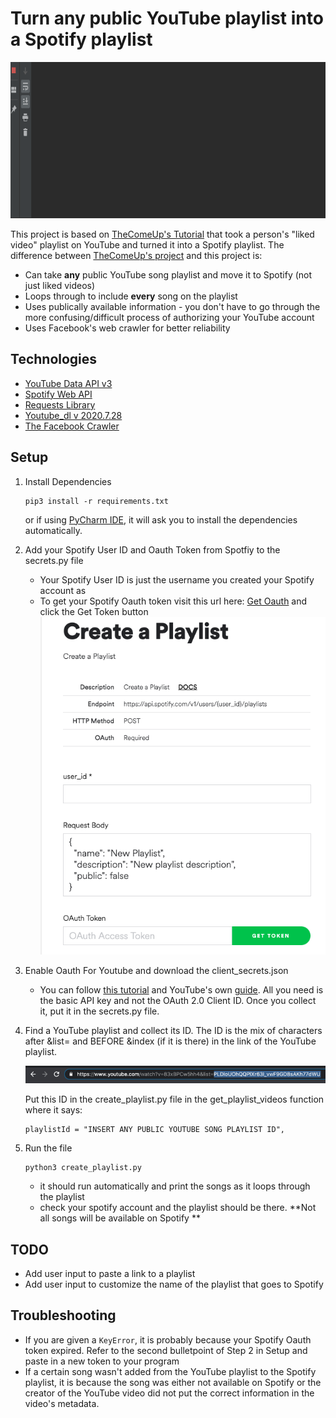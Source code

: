 # Turn any public YouTube playlist into a Spotify playlist
<p align="center">
  <img width="550" height="250" src="https://github.com/clipchak/YouTubePlaylistToSpotifyPlaylist/blob/master/images/workingGif.gif">
</p>

This project is based on [TheComeUp's Tutorial](https://www.youtube.com/watch?v=7J_qcttfnJA) that took a person's "liked video" playlist on YouTube and turned it into a Spotify playlist. The difference between [TheComeUp's project](https://github.com/TheComeUpCode/SpotifyGeneratePlaylist) and this project is: 
- Can take **any** public YouTube song playlist and move it to Spotify (not just liked videos)
- Loops through to include **every** song on the playlist
- Uses publically available information - you don't have to go through the more confusing/difficult process of authorizing your YouTube account 
- Uses Facebook's web crawler for better reliability

## Technologies 
- [YouTube Data API v3](https://developers.google.com/youtube/v3)
- [Spotify Web API](https://developer.spotify.com/documentation/web-api/)
- [Requests Library](https://requests.readthedocs.io/en/master/)
- [Youtube_dl v 2020.7.28](https://github.com/ytdl-org/youtube-dl/)
- [The Facebook Crawler](https://developers.facebook.com/docs/sharing/webmasters/crawler/)

## Setup
1. Install Dependencies 
   ```
   pip3 install -r requirements.txt
   ```
   or if using [PyCharm IDE](https://www.jetbrains.com/pycharm/), it will ask you to install the dependencies automatically.

2. Add your Spotify User ID and Oauth Token from Spotfiy to the secrets.py file
   * Your Spotify User ID is just the username you created your Spotify account as
   * To get your Spotify Oauth token visit this url here: [Get Oauth](https://developer.spotify.com/console/post-playlists/) and click the Get Token button
   ![Image](https://github.com/clipchak/YouTubePlaylistToSpotifyPlaylist/blob/master/images/spotifyOauth.png)
3. Enable Oauth For Youtube and download the client_secrets.json
   * You can follow [this tutorial](https://www.youtube.com/watch?v=V4KqpIX6pdI&t) and YouTube's own [guide](https://developers.google.com/youtube/v3/getting-started/). All you need is the basic API key and not the OAuth 2.0 Client ID. Once you collect it, put it in the secrets.py file.
4. Find a YouTube playlist and collect its ID. The ID is the mix of characters after &list= and BEFORE &index (if it is there) in the link of the YouTube playlist.

   ![Image](https://github.com/clipchak/YouTubePlaylistToSpotifyPlaylist/blob/master/images/playlistID.png)
   
   Put this ID in the create_playlist.py file in the get_playlist_videos function where it says:
   ```
   playlistId = "INSERT ANY PUBLIC YOUTUBE SONG PLAYLIST ID",
   ```
5. Run the file 
   ```
   python3 create_playlist.py
   ```
   * it should run automatically and print the songs as it loops through the playlist
   * check your spotify account and the playlist should be there. **Not all songs will be available on Spotify **
   
## TODO
- Add user input to paste a link to a playlist
- Add user input to customize the name of the playlist that goes to Spotify

## Troubleshooting
- If you are given a ```KeyError```, it is probably because your Spotify Oauth token expired. Refer to the second bulletpoint of Step 2 in Setup and paste in a new token to your program
- If a certain song wasn't added from the YouTube playlist to the Spotify playlist, it is because the song was either not available on Spotify or the creator of the YouTube video did not put the correct information in the video's metadata. 
